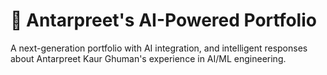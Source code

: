 # 🤖 Antarpreet's AI-Powered Portfolio

A next-generation portfolio with AI integration, and intelligent responses about Antarpreet Kaur Ghuman's experience in AI/ML engineering.

